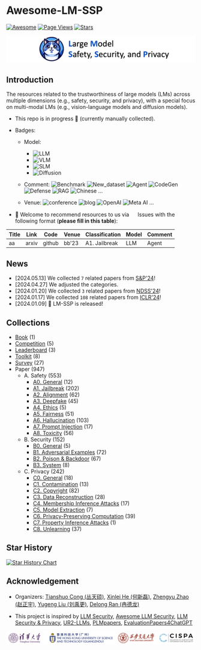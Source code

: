 # Awesome-LM-SSP

[![Awesome](https://awesome.re/badge.svg)](https://awesome.re)
[![Page Views](https://badges.toozhao.com/badges/01HMRJE3211AJ2QD2X9AKTQG67/blue.svg)](.)
[![Stars](https://img.shields.io/github/stars/ThuCCSLab/Awesome-LM-SSP)](.)

[<img src="figure/title_new.png" alt="Awesome-LM-SSP" width="1000" height="auto" class="center">](.)

## Introduction 
The resources related to the trustworthiness of large models (LMs) across multiple dimensions (e.g., safety, security, and privacy),                  with a special focus on multi-modal LMs (e.g., vision-language models and diffusion models). 

- This repo is in progress :seedling: (currently manually collected).
- Badges: 

    - Model:
        - ![LLM](https://img.shields.io/badge/LLM_(Large_Language_Model)-589cf4)
        - ![VLM](https://img.shields.io/badge/VLM_(Vision_Language_Model)-c7688b) 
        - ![SLM](https://img.shields.io/badge/SLM_(Speech_Language_Model)-39c5bb) 
        - ![Diffusion](https://img.shields.io/badge/Diffusion-a99cf4)

    - Comment: ![Benchmark](https://img.shields.io/badge/Benchmark-87b800) ![New_dataset](https://img.shields.io/badge/New_dataset-87b800) ![Agent](https://img.shields.io/badge/Agent-87b800)                 ![CodeGen](https://img.shields.io/badge/CodeGen-87b800) ![Defense](https://img.shields.io/badge/Defense-87b800) ![RAG](https://img.shields.io/badge/RAG-87b800) ![Chinese](https://img.shields.io/badge/Chinese-87b800) ...

   - Venue: ![conference](https://img.shields.io/badge/conference-f1b800) ![blog](https://img.shields.io/badge/blog-f1b800) ![OpenAI](https://img.shields.io/badge/OpenAI-f1b800)  ![Meta AI](https://img.shields.io/badge/Meta_AI-f1b800) ...

- :sunflower: Welcome to recommend resources to us via <a href="https://github.com/ThuCCSLab/Awesome-LM-SSP/issues"> <img src="https://icons.iconarchive.com/icons/github/octicons/128/issue-opened-16-icon.png" width="15" height="15"></a> Issues with the following format (**please fill in this table**): 

| Title | Link  | Code |   Venue |  Classification |  Model | Comment | 
| ---- |---- |---- |---- |---- |----|----| 
| aa |  arxiv | github  | bb'23    |  A1. Jailbreak | LLM  | Agent | 

## News
- [2024.05.13] We collected `7` related papers from [S&P'24](https://www.computer.org/csdl/proceedings/sp/2024/1RjE8VKKk1y)!
- [2024.04.27] We adjusted the categories.
- [2024.01.20] We collected `3` related papers from [NDSS'24](https://www.ndss-symposium.org/ndss2024/accepted-papers/)!
- [2024.01.17] We collected `108` related papers from [ICLR'24](https://openreview.net/group?id=ICLR.cc/2024/Conference)!
- [2024.01.09] 🚀 LM-SSP is released!

## Collections
- [Book](collection/book.md) (1)
- [Competition](collection/competition.md) (5)
- [Leaderboard](collection/leaderboard.md) (3)
- [Toolkit](collection/toolkit.md) (8)
- [Survey](collection/survey.md) (27)
- Paper (947)
    - A. Safety (553)
        - [A0. General](collection/paper/safety/general.md) (12)
        - [A1. Jailbreak](collection/paper/safety/jailbreak.md) (202)
        - [A2. Alignment](collection/paper/safety/alignment.md) (62)
        - [A3. Deepfake](collection/paper/safety/deepfake.md) (45)
        - [A4. Ethics](collection/paper/safety/ethics.md) (5)
        - [A5. Fairness](collection/paper/safety/fairness.md) (51)
        - [A6. Hallucination](collection/paper/safety/hallucination.md) (103)
        - [A7. Prompt Injection](collection/paper/safety/prompt_injection.md) (17)
        - [A8. Toxicity](collection/paper/safety/toxicity.md) (56)
    - B. Security (152)
        - [B0. General](collection/paper/security/general.md) (5)
        - [B1. Adversarial Examples](collection/paper/security/adversarial_examples.md) (72)
        - [B2. Poison & Backdoor](collection/paper/security/poison_&_backdoor.md) (67)
        - [B3. System](collection/paper/security/system.md) (8)
    - C. Privacy (242)
        - [C0. General](collection/paper/privacy/general.md) (18)
        - [C1. Contamination](collection/paper/privacy/contamination.md) (13)
        - [C2. Copyright](collection/paper/privacy/copyright.md) (82)
        - [C3. Data Reconstruction](collection/paper/privacy/data_reconstruction.md) (28)
        - [C4. Membership Inference Attacks](collection/paper/privacy/membership_inference_attacks.md) (17)
        - [C5. Model Extraction](collection/paper/privacy/model_extraction.md) (7)
        - [C6. Privacy-Preserving Computation](collection/paper/privacy/privacy-preserving_computation.md) (39)
        - [C7. Property Inference Attacks](collection/paper/privacy/property_inference_attacks.md) (1)
        - [C8. Unlearning](collection/paper/privacy/unlearning.md) (37)

## Star History

[![Star History Chart](https://api.star-history.com/svg?repos=ThuCCSLab/Awesome-LM-SSP&type=Date)](https://star-history.com/#ThuCCSLab/Awesome-LM-SSP&Date)

## Acknowledgement

- Organizers: [Tianshuo Cong (丛天硕)](https://tianshuocong.github.io/), [Xinlei He (何新磊)](https://xinleihe.github.io/), [Zhengyu Zhao (赵正宇)](https://zhengyuzhao.github.io/), [Yugeng Liu (刘禹更)](https://liu.ai/), [Delong Ran (冉德龙)](https://github.com/eggry)

- This project is inspired by [LLM Security](https://llmsecurity.net/), [Awesome LLM Security](https://github.com/corca-ai/awesome-llm-security), [LLM Security & Privacy](https://github.com/chawins/llm-sp),             [UR2-LLMs](https://github.com/jxzhangjhu/Awesome-LLM-Uncertainty-Reliability-Robustness), [PLMpapers](https://github.com/thunlp/PLMpapers), [EvaluationPapers4ChatGPT](https://github.com/THU-KEG/EvaluationPapers4ChatGPT)

<p align="center"><img src="figure/logo.png" width="900" /></p>